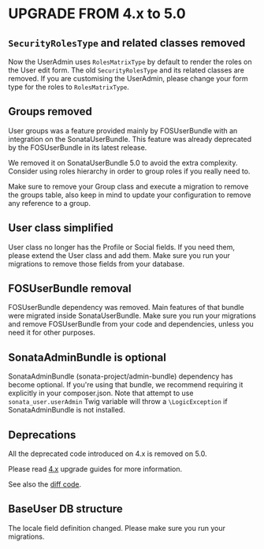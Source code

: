 UPGRADE FROM 4.x to 5.0
=======================

## `SecurityRolesType` and related classes removed

Now the UserAdmin uses `RolesMatrixType` by default to render the roles on the
User edit form. The old `SecurityRolesType` and its related classes are removed.
If you are customising the UserAdmin, please change your form type for
the roles to `RolesMatrixType`.

## Groups removed

User groups was a feature provided mainly by FOSUserBundle with an integration on the
SonataUserBundle. This feature was already deprecated by the FOSUserBundle in its latest
release.

We removed it on SonataUserBundle 5.0 to avoid the extra complexity. Consider using roles
hierarchy in order to group roles if you really need to.

Make sure to remove your Group class and execute a migration to remove the groups table, also keep in mind to update your configuration to remove any reference to a group.

## User class simplified

User class no longer has the Profile or Social fields. If you need them, please extend
the User class and add them. Make sure you run your migrations to remove those fields from
your database.

## FOSUserBundle removal

FOSUserBundle dependency was removed. Main features of that bundle were migrated
inside SonataUserBundle. Make sure you run your migrations and remove FOSUserBundle
from your code and dependencies, unless you need it for other purposes.

## SonataAdminBundle is optional

SonataAdminBundle (sonata-project/admin-bundle) dependency has become optional. If you're using
that bundle, we recommend requiring it explicitly in your composer.json. Note that attempt to use
`sonata_user.userAdmin` Twig variable will throw a `\LogicException` if SonataAdminBundle is not installed.

## Deprecations

All the deprecated code introduced on 4.x is removed on 5.0.

Please read [4.x](https://github.com/sonata-project/SonataUserBundle/tree/4.x) upgrade guides for more information.

See also the [diff code](https://github.com/sonata-project/SonataUserBundle/compare/4.x...5.0.0).

## BaseUser DB structure

The locale field definition changed. Please make sure you run your migrations.

